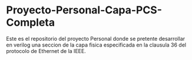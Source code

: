 # Proyecto-Personal-Capa-PCS-Completa
Este es el repositorio del proyecto Personal donde se pretente desarrollar en verilog una seccion de la capa fisica especificada en la clausula 36 del protocolo de Ethernet de la IEEE. 
